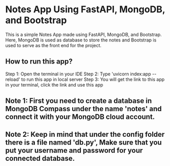 # Notes App Using FastAPI, MongoDB, and Bootstrap
This is a simple Notes App made using FastAPI, MongoDB, and Bootstrap. 
Here, MongoDB is used as database to store the notes and Bootstrap is used to serve as the front end for the project.

## How to run this app?
Step 1: Open the terminal in your IDE
Step 2: Type 'uvicorn index:app --reload' to run this app in local server
Step 3: You will get the link to this app in your terminal, click the link and use this app

## Note 1: First you need to create a database in MongoDB Compass under the name 'notes' and connect it with your MongoDB cloud account. 
## Note 2: Keep in mind that under the config folder there is a file named 'db.py', Make sure that you put your username and password for your connected database. 
